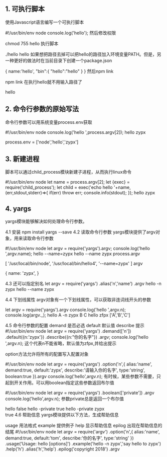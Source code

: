 ## 1. 可执行脚本
使用Javascript语言编写一个可执行脚本

#!/usr/bin/env node
console.log('hello');
然后修改权限

chmod 755 hello
执行脚本

./hello
hello
如果想把路径去掉可以把hello的路径加入环境变量PATH。但是，另一种更好的做法时在当前目录下创建一个package.json

{
    name:'hello',
    "bin":{
        "hello":"hello"
    }
}
然后npm link

npm link
在执行hello就不用输入路径了

hello


## 2. 命令行参数的原始写法

命令行参数可以用系统变量process.env获取

#!/usr/bin/env node
console.log('hello ',process.argv[2]);
hello zypx

process.env = ['node','hello','zypx']


## 3. 新建进程

脚本可以通过child_process模块新建子进程，从而执行linux命令

#!/usr/bin/env node
let name = process.argv[2];
let {exec} = require('child_process');
let child  = exec('echo hello '+name,(err,stdout,stderr)=>{
    if(err) throw err;
    console.info(stdout);
});
hello zypx


## 4. yargs
yargs模块能够解决如何处理命令行参数。

4.1 安装
npm install yargs --save
4.2 读取命令行参数
yargs模块提供了argv对象，用来读取命令行参数

#!/usr/bin/env node
let argv = require('yargs').argv;
console.log('hello ',argv.name);
hello --name=zypx
hello --name zypx
process.argv

[ '/usr/local/bin/node', '/usr/local/bin/hello4', '--name=zypx' ]
argv

{
  name: 'zypx',
}

4.3 还可以指定别名
let argv = require('yargs')
.alias('n','name')
.argv
hello -n zypx
hello --name zypx

4.4 下划线属性
argv对象有一个下划线属性，可以获取非连词线开头的参数

let argv = require('yargs').argv
console.log('hello ',argv.n);
console.log(argv._);
hello A -n zypx B C
hello zfpx ['A','B','C']


4.5 命令行参数的配置
demand 是否必选
default 默认值
describe 提示
#!/usr/bin/env node
let argv = require('yargs')
  .demand(['n'])
  .default({n:'zypx'})
  .describe({n:"你的名字"})
  .argv;
 console.log('hello ',argv.n);
这个代表n不能省略，默认值为zfpx,并给出提示

option方法允许将所有的配置写入配置对象

#!/usr/bin/env node
let argv = require('yargs')
.option('n',{
    alias:'name',
    demand:true,
    default:'zypx',
    describe:'请输入你的名字',
    type:'string',
    boolean:true
}).argv
console.log('hello',argv.n);
有时候，某些参数不需要，只起到开关作用。可以用boolean指定这些参数返回布尔值

#!/usr/bin/env node
let argv = require('yargs')
    .boolean(['private'])
    .argv
console.log('hello',argv.n);
参数private总是返回一个布尔值

hello 
false
hello -private
true
hello -private zypx   
true
4.6 帮助信息
yargs模块提供以下方法，生成帮助信息

usage 用法格式
example 提供例子
help 显示帮助信息
epilog 出现在帮助信息的结尾
#!/usr/bin/env node
let argv = require('argv')
  .option('n',{
      alias:'name',
      demand:true,
      default:'tom',
      describe:'你的名字',
      type:'string'
  })
  .usage('Usage: hello [options]')
  .example('hello -n zypx','say hello to zypx')
  .help('h')
  .alias('h','help')
  .epilog('copyright 2018')
  .argv